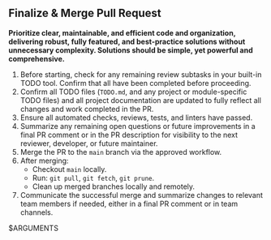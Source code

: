 ## Finalize & Merge Pull Request

**Prioritize clear, maintainable, and efficient code and organization, delivering robust, fully featured, and best-practice solutions without unnecessary complexity. Solutions should be simple, yet powerful and comprehensive.**

1. Before starting, check for any remaining review subtasks in your built-in TODO tool. Confirm that all have been completed before proceeding.
2. Confirm all TODO files (`TODO.md`, and any project or module-specific TODO files) and all project documentation are updated to fully reflect all changes and work completed in the PR.
3. Ensure all automated checks, reviews, tests, and linters have passed.
4. Summarize any remaining open questions or future improvements in a final PR comment or in the PR description for visibility to the next reviewer, developer, or future maintainer.
5. Merge the PR to the `main` branch via the approved workflow.
6. After merging:
   - Checkout `main` locally.
   - Run: `git pull`, `git fetch`, `git prune`.
   - Clean up merged branches locally and remotely.
7. Communicate the successful merge and summarize changes to relevant team members if needed, either in a final PR comment or in team channels.

$ARGUMENTS
